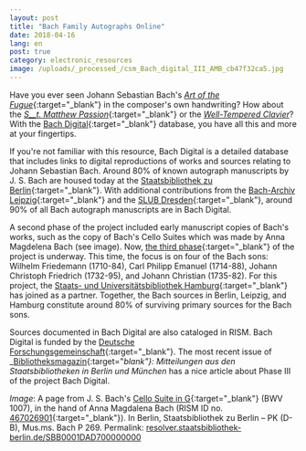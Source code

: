 ```yaml
---
layout: post
title: "Bach Family Autographs Online"
date: 2018-04-16
lang: en
post: true
category: electronic_resources
image: /uploads/_processed_/csm_Bach_digital_III_AMB_cb47f32ca5.jpg
---
```



Have you ever seen Johann Sebastian Bach's [_Art of the Fugue_](https://www.bach-digital.de/receive/BachDigitalWork_work_00001266){:target="_blank"} in the composer's own handwriting? How about the [_S__t. Matthew Passion_](https://www.bach-digital.de/receive/BachDigitalWork_work_00000304){:target="_blank"} or the [_Well-Tempered Clavier_](https://www.bach-digital.de/receive/BachDigitalWork_work_00011162)? With the [Bach Digital](https://www.bach-digital.de){:target="_blank"} database, you have all this and more at your fingertips.

If you're not familiar with this resource, Bach Digital is a detailed database that includes links to digital reproductions of works and sources relating to Johann Sebastian Bach. Around 80% of known autograph manuscripts by J. S. Bach are housed today at the [Staatsbibliothek zu Berlin](http://staatsbibliothek-berlin.de/die-staatsbibliothek/abteilungen/musik/sammlungen/bestaende/j-s-bach/){:target="_blank"}. With additional contributions from the [Bach-Archiv Leipzig](http://www.bach-leipzig.de/en/bach-archiv){:target="_blank"} and the [SLUB Dresden](https://www.slub-dresden.de/startseite/){:target="_blank"}, around 90% of all Bach autograph manuscripts are in Bach Digital.

A second phase of the project included early manuscript copies of Bach's works, such as the copy of Bach's Cello Suites which was made by Anna Magdelena Bach (see image). Now, [the third phase](http://staatsbibliothek-berlin.de/die-staatsbibliothek/abteilungen/musik/projekte/bach-digital-iii-quellenkorpus-bach-soehne/){:target="_blank"} of the project is underway. This time, the focus is on four of the Bach sons: Wilhelm Friedemann (1710-84), Carl Philipp Emanuel (1714-88), Johann Christoph Friedrich (1732-95), and Johann Christian (1735-82). For this project, the [Staats- und Universitätsbibliothek Hamburg](http://www.sub.uni-hamburg.de/startseite.html){:target="_blank"} has joined as a partner. Together, the Bach sources in Berlin, Leipzig, and Hamburg constitute around 80% of surviving primary sources for the Bach sons.

Sources documented in Bach Digital are also cataloged in RISM. Bach Digital is funded by the [Deutsche Forschungsgemeinschaft](http://www.dfg.de/){:target="_blank"}. The most recent issue of _[Bibliotheksmagazin](http://staatsbibliothek-berlin.de/fileadmin/user_upload/Bibliotheksmagazin_2018_1.pdf){:target="_blank"}: Mitteilungen aus den Staatsbibliotheken in Berlin und München_ has a nice article about Phase III of the project Bach Digital.


_Image_: A page from J. S. Bach's [Cello Suite in G](https://www.bach-digital.de/receive/BachDigitalSource_source_00001200){:target="_blank"} (BWV 1007), in the hand of Anna Magdalena Bach (RISM ID no. [467026901](https://opac.rism.info/search?id=467026901&Language=en){:target="_blank"}). In Berlin, Staatsbibliothek zu Berlin – PK (D-B), Mus.ms. Bach P 269. Permalink: [resolver.staatsbibliothek-berlin.de/SBB0001DAD700000000](http://resolver.staatsbibliothek-berlin.de/SBB0001DAD700000000)

<script type="text/javascript">var switchTo5x=true;</script><script type="text/javascript" src="http://w.sharethis.com/button/buttons.js"></script><script type="text/javascript">stLight.options({publisher: "9b601438-1ce1-49d8-bfd7-9cff5df54c17", doNotHash: false, doNotCopy: false, hashAddressBar: false});</script>